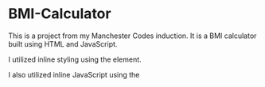 # BMI-Calculator
This is a project from my Manchester Codes induction. It is a BMI calculator built using HTML and JavaScript.

I utilized inline styling using the <style></style> element.

I also utilized inline JavaScript using the <script> element

To open the project visit the link at https://jimmyb2508.github.io/BMI-Calculator/ 
